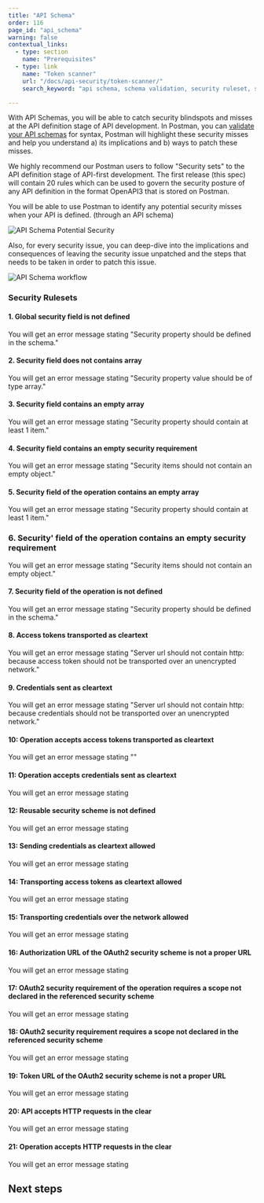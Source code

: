 ```yaml
---
title: "API Schema"
order: 116
page_id: "api_schema"
warning: false
contextual_links:
  - type: section
    name: "Prerequisites"
  - type: link
    name: "Token scanner"
    url: "/docs/api-security/token-scanner/"
    search_keyword: "api schema, schema validation, security ruleset, security validation"

---
```


With API Schemas, you will be able to catch security blindspots and misses at the API definition stage of API development. In Postman, you can [validate your API schemas](/docs/designing-and-developing-your-api/validating-elements-against-schema/) for syntax, Postman will highlight these security misses and help you understand a) its implications and b) ways to patch these misses.

We highly recommend our Postman users to follow "Security  sets" to the API definition stage of API-first development. The first release (this spec) will contain 20 rules which can be used to govern the security posture of any API definition in the format OpenAPI3 that is stored on Postman.

You will be able to use Postman to identify any potential security misses when your API is defined. (through an API schema)

<img alt="API Schema Potential Security " src="https://assets.postman.com/postman-docs/api-schema-workflow.jpg/">

Also, for every security issue, you can deep-dive into the implications and consequences of leaving the security issue unpatched and the steps that needs to be taken in order to patch this issue.

<img alt="API Schema workflow" src="https://assets.postman.com/postman-docs/api-schema-workflow.jpg/">

### Security Rulesets

#### 1. Global security field is not defined

You will get an error message stating "Security property should be defined in the schema."

#### 2. Security field does not contains array

You will get an error message stating "Security property value should be of type array."

#### 3. Security field contains an empty array

You will get an error message stating "Security property should contain at least 1 item."

#### 4. Security field contains an empty security requirement

You will get an error message stating "Security items should not contain an empty object."

#### 5. Security field of the operation contains an empty array

You will get an error message stating "Security property should contain at least 1 item."

### 6. Security' field of the operation contains an empty security requirement

You will get an error message stating "Security items should not contain an empty object."

#### 7. Security field of the operation is not defined

You will get an error message stating "Security property should be defined in the schema."

#### 8. Access tokens transported as cleartext

You will get an error message stating "Server url should not contain http: because access token should not be transported over an unencrypted network."

#### 9. Credentials sent as cleartext

You will get an error message stating "Server url should not contain http: because credentials should not be transported over an unencrypted network."

#### 10: Operation accepts access tokens transported as cleartext

You will get an error message stating ""

#### 11: Operation accepts credentials sent as cleartext

You will get an error message stating

#### 12: Reusable security scheme is not defined

You will get an error message stating

#### 13: Sending credentials as cleartext allowed

You will get an error message stating

#### 14: Transporting access tokens as cleartext allowed

You will get an error message stating

#### 15: Transporting credentials over the network allowed

You will get an error message stating

#### 16: Authorization URL of the OAuth2 security scheme is not a proper URL

You will get an error message stating

#### 17: OAuth2 security requirement of the operation requires a scope not declared in the referenced security scheme

You will get an error message stating

#### 18: OAuth2 security requirement requires a scope not declared in the referenced security scheme

You will get an error message stating

#### 19: Token URL of the OAuth2 security scheme is not a proper URL

You will get an error message stating

#### 20: API accepts HTTP requests in the clear

You will get an error message stating

#### 21: Operation accepts HTTP requests in the clear

You will get an error message stating

## Next steps
